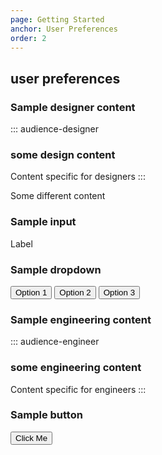 ```yaml
---
page: Getting Started
anchor: User Preferences
order: 2
---
```


## user preferences

### Sample designer content
::: audience-designer
### some design content
Content specific for designers
:::

Some different content

### Sample input
<blu-textfield>
  Label
</blu-textfield>

### Sample dropdown
<dd-access type="select">
  <button class="dd-access--option">Option 1</button>
  <button class="dd-access--option">Option 2</button>
  <button class="dd-access--option">Option 3</button>
</dd-access>

### Sample engineering content
::: audience-engineer
### some engineering content
Content specific for engineers
:::

### Sample button
<button class="dd-button">Click Me</button>